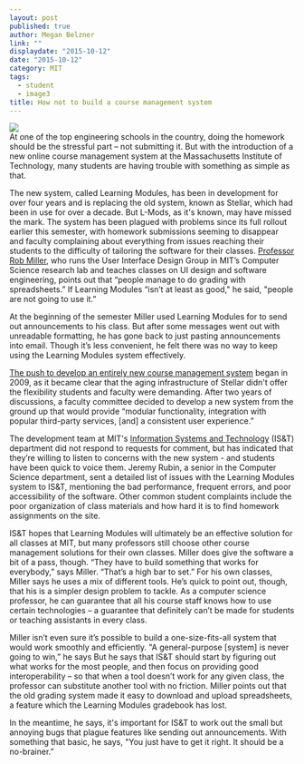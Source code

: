 ```yaml
---
layout: post
published: true
author: Megan Belzner
link: ""
displaydate: "2015-10-12"
date: "2015-10-12"
category: MIT
tags: 
  - student
  - image3
title: How not to build a course management system
---
```




![](http://web.mit.edu/belzner/Public/lmod-fail.png)	
At one of the top engineering schools in the country, doing the homework should be the stressful part – not submitting it. But with the introduction of a new online course management system at the Massachusetts Institute of Technology, many students are having trouble with something as simple as that.

The new system, called Learning Modules, has been in development for over four years and is replacing the old system, known as Stellar, which had been in use for over a decade. But L-Mods, as it's known, may have missed the mark. The system has been plagued with problems since its full rollout earlier this semester, with homework submissions seeming to disappear and faculty complaining about everything from issues reaching their students to the difficulty of tailoring the software for their classes. [Professor Rob Miller](https://www.csail.mit.edu/user/698), who runs the User Interface Design Group in MIT’s Computer Science research lab and teaches classes on UI design and software engineering, points out that “people manage to do grading with spreadsheets.” If Learning Modules “isn’t at least as good," he said, "people are not going to use it.”

At the beginning of the semester Miller used Learning Modules for to send out announcements to his class. But after some messages went out with unreadable formatting, he has gone back to just pasting announcements into email. Though it’s less convenient, he felt there was no way to keep using the Learning Modules system effectively.

[The push to develop an entirely new course management system](http://web.mit.edu/fnl/volume/255/hastings_ortiz.html) began in 2009, as it became clear that the aging infrastructure of Stellar didn't offer the flexibility students and faculty were demanding. After two years of discussions, a faculty committee decided to develop a new system from the ground up that would provide “modular functionality, integration with popular third-party services, [and] a consistent user experience.”

The development team at MIT's [Information Systems and Technology](http://ist.mit.edu/) (IS&T) department did not respond to requests for comment, but has indicated that they’re willing to listen to concerns with the new system - and students have been quick to voice them. Jeremy Rubin, a senior in the Computer Science department, sent a detailed list of issues with the Learning Modules system to IS&T, mentioning the bad performance, frequent errors, and poor accessibility of the software. Other common student complaints include the poor organization of class materials and how hard it is to find homework assignments on the site.

IS&T hopes that Learning Modules will ultimately be an effective solution for all classes at MIT, but many professors still choose other course management solutions for their own classes. Miller does give the software a bit of a pass, though. “They have to build something that works for everybody,” says Miller. “That’s a high bar to set.” For his own classes, Miller says he uses a mix of different tools. He’s quick to point out, though, that his is a simpler design problem to tackle. As a computer science professor, he can guarantee that all his course staff knows how to use certain technologies – a guarantee that definitely can’t be made for students or teaching assistants in every class.

Miller isn’t even sure it’s possible to build a one-size-fits-all system that would work smoothly and efficiently. "A general-purpose [system] is never going to win,” he says But he says that IS&T should start by figuring out what works for the most people, and then focus on providing good interoperability – so that when a tool doesn’t work for any given class, the professor can substitute another tool with no friction. Miller points out that the old grading system made it easy to download and upload spreadsheets, a feature which the Learning Modules gradebook has lost.

In the meantime, he says, it's important for IS&T to work out the small but annoying bugs that plague features like sending out announcements. With something that basic, he says, "You just have to get it right. It should be a no-brainer.”
